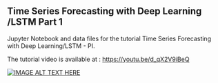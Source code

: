 ## Time Series Forecasting with Deep Learning /LSTM Part 1
Jupyter Notebook and data files for the tutorial Time Series Forecasting with Deep Learning/LSTM - PI.

The tutorial video is available at : https://youtu.be/d_qX2V9iBeQ 


[![IMAGE ALT TEXT HERE](https://img.youtube.com/vi/d_qX2V9iBeQ/0.jpg)](https://www.youtube.com/watch?v=d_qX2V9iBeQ)

